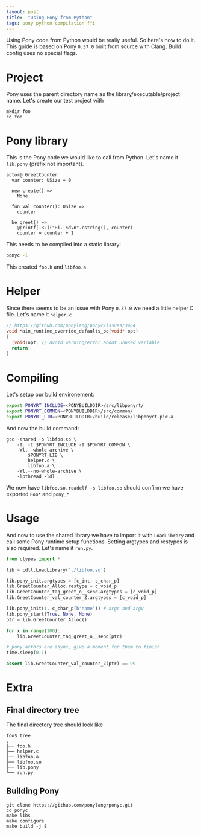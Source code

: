 ```yaml
---
layout: post
title:  "Using Pony from Python"
tags: pony python compilation ffi
---
```


Using Pony code from Python would be really useful. So here's how to do it.
This guide is based on Pony `0.37.0` built from source with Clang. Build config uses no special flags.

# Project

Pony uses the parent directory name as the library/executable/project name.
Let's create our test project with
```
mkdir foo
cd foo
```

# Pony library

This is the Pony code we would like to call from Python. Let's name it `lib.pony` (prefix not important).
```pony
actor@ GreetCounter
  var counter: USize = 0

  new create() =>
    None

  fun val counter(): USize =>
    counter

  be greet() =>
    @printf[I32]("Hi. %d\n".cstring(), counter)
    counter = counter + 1
```

This needs to be compiled into a static library:
```bash
ponyc -l
```
This created `foo.h` and `libfoo.a`

# Helper

Since there seems to be an issue with Pony `0.37.0` we need a little helper C file. Let's name it `helper.c`

```c
// https://github.com/ponylang/ponyc/issues/3464
void Main_runtime_override_defaults_oo(void* opt)
{
  (void)opt; // avoid warning/error about unused variable
  return;
}
```

# Compiling

Let's setup our build environement:

```bash
export PONYRT_INCLUDE=<PONYBUILDDIR>/src/libponyrt/
export PONYRT_COMMON=<PONYBUILDDIR>/src/common/
export PONYRT_LIB=<PONYBUILDDIR>/build/release/libponyrt-pic.a
```

And now the build command:

```
gcc -shared -o libfoo.so \
	-I. -I $PONYRT_INCLUDE -I $PONYRT_COMMON \
	-Wl,--whole-archive \
		$PONYRT_LIB \
		helper.c \
		libfoo.a \
	-Wl,--no-whole-archive \
	-lpthread -ldl
```

We now have `libfoo.so`. `readelf -s libfoo.so` should confirm we have exported `Foo*` and `pony_*`

# Usage

And now to use the shared library we have to import it with `LoadLibrary` and call some Pony runtime setup functions.
Setting argtypes and restypes is also required.
Let's name it `run.py`.

```python
from ctypes import *

lib = cdll.LoadLibrary('./libfoo.so')

lib.pony_init.argtypes = [c_int, c_char_p]
lib.GreetCounter_Alloc.restype = c_void_p
lib.GreetCounter_tag_greet_o__send.argtypes = [c_void_p]
lib.GreetCounter_val_counter_Z.argtypes = [c_void_p]

lib.pony_init(1, c_char_p(b'name')) # argc and argv
lib.pony_start(True, None, None)
ptr = lib.GreetCounter_Alloc()

for x in range(100):
    lib.GreetCounter_tag_greet_o__send(ptr)

# pony actors are async, give a moment for them to finish
time.sleep(0.1)

assert lib.GreetCounter_val_counter_Z(ptr) == 99
```

# Extra

## Final directory tree
The final directory tree should look like
```
foo$ tree
.
├── foo.h
├── helper.c
├── libfoo.a
├── libfoo.so
├── lib.pony
└── run.py
```

## Building Pony
```
git clone https://github.com/ponylang/ponyc.git
cd ponyc
make libs
make configure
make build -j 8
```


